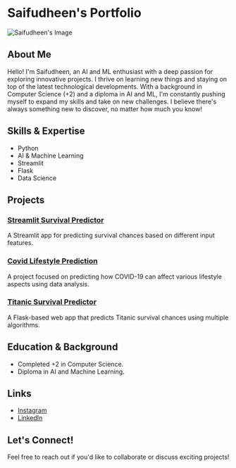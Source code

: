 # Saifudheen's Portfolio

![Saifudheen's Image](![image](https://github.com/user-attachments/assets/dfbab968-f30b-4c7f-9844-8fbc7e24d6af)
)

## About Me

Hello! I'm Saifudheen, an AI and ML enthusiast with a deep passion for exploring innovative projects. I thrive on learning new things and staying on top of the latest technological developments. With a background in Computer Science (+2) and a diploma in AI and ML, I'm constantly pushing myself to expand my skills and take on new challenges. I believe there's always something new to discover, no matter how much you know!

## Skills & Expertise

- Python
- AI & Machine Learning
- Streamlit
- Flask
- Data Science

## Projects

### [Streamlit Survival Predictor](https://github.com/saifudheenTK/Streamlit-SurvivalPredictor)
A Streamlit app for predicting survival chances based on different input features.

### [Covid Lifestyle Prediction](https://github.com/saifudheenTK/Covid-lifestyle-prediction)
A project focused on predicting how COVID-19 can affect various lifestyle aspects using data analysis.

### [Titanic Survival Predictor](https://github.com/saifudheenTK/Titanic-Voting-Flask)
A Flask-based web app that predicts Titanic survival chances using multiple algorithms.

## Education & Background

- Completed +2 in Computer Science.
- Diploma in AI and Machine Learning.

## Links

- [Instagram](https://www.instagram.com/hey._.saifu/?next=%2F)
- [LinkedIn](https://www.linkedin.com/in/saifuhh/)

## Let's Connect!

Feel free to reach out if you'd like to collaborate or discuss exciting projects!
